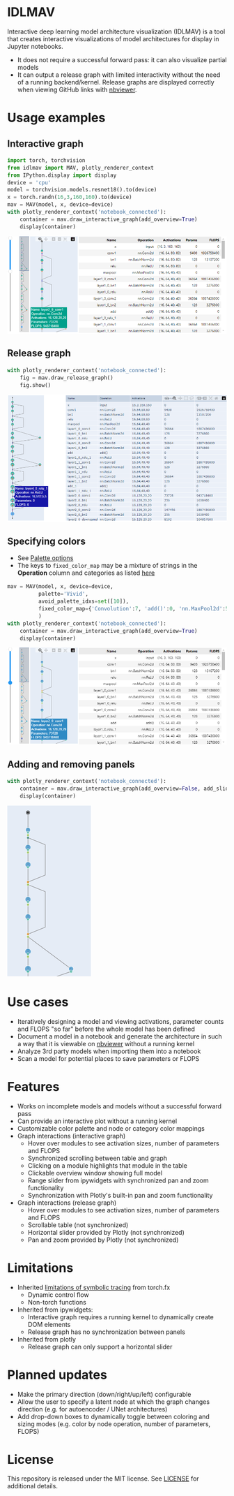 # IDLMAV
Interactive deep learning model architecture visualization (IDLMAV) is a tool that creates interactive visualizations of model architectures for display in Jupyter notebooks.
* It does not require a successful forward pass: it can also visualize partial models
* It can output a release graph with limited interactivity without the need of a running backend/kernel. Release graphs are displayed correctly when viewing GitHub links with [nbviewer](https://nbviewer.org/).

# Usage examples
## Interactive graph
```python
import torch, torchvision
from idlmav import MAV, plotly_renderer_context
from IPython.display import display
device = 'cpu'
model = torchvision.models.resnet18().to(device)
x = torch.randn(16,3,160,160).to(device)
mav = MAV(model, x, device=device)
with plotly_renderer_context('notebook_connected'):
    container = mav.draw_interactive_graph(add_overview=True)
    display(container)
```
![alt text](images/example_interactive.png)

## Release graph
```python
with plotly_renderer_context('notebook_connected'):
    fig = mav.draw_release_graph()
    fig.show()
```
![alt text](images/example_release.png)

## Specifying colors
* See [Palette options](https://plotly.com/python/discrete-color/#color-sequences-in-plotly-express)
* The keys to `fixed_color_map` may be a mixture of strings in the **Operation** column and categories as listed [here](https://pytorch.org/docs/stable/nn.html)
```python
mav = MAV(model, x, device=device,
          palette='Vivid',
          avoid_palette_idxs=set([10]),
          fixed_color_map={'Convolution':7, 'add()':0, 'nn.MaxPool2d':5}
          )
with plotly_renderer_context('notebook_connected'):
    container = mav.draw_interactive_graph(add_overview=True)
    display(container)
```
![alt text](images/example_user_colors.png)

## Adding and removing panels
```python
with plotly_renderer_context('notebook_connected'):
    container = mav.draw_interactive_graph(add_overview=False, add_slider=False, add_table=False)
    display(container)
```
![alt text](images/example_panels_off.png)

# Use cases
* Iteratively designing a model and viewing activations, parameter counts and FLOPS "so far" before the whole model has been defined
* Document a model in a notebook and generate the architecture in such a way that it is viewable on [nbviewer](https://nbviewer.org/) without a running kernel
* Analyze 3rd party models when importing them into a notebook
* Scan a model for potential places to save parameters or FLOPS

# Features
* Works on incomplete models and models without a successful forward pass
* Can provide an interactive plot without a running kernel
* Customizable color palette and node or category color mappings
* Graph interactions (interactive graph)
  - Hover over modules to see activation sizes, number of parameters and FLOPS
  - Synchronized scrolling between table and graph
  - Clicking on a module highlights that module in the table
  - Clickable overview window showing full model
  - Range slider from ipywidgets with synchronized pan and zoom functionality
  - Synchronization with Plotly's built-in pan and zoom functionality
* Graph interactions (release graph)
  - Hover over modules to see activation sizes, number of parameters and FLOPS
  - Scrollable table (not synchronized)
  - Horizontal slider provided by Plotly (not synchronized)
  - Pan and zoom provided by Plotly (not synchronized)

# Limitations
* Inherited [limitations of symbolic tracing](https://pytorch.org/docs/stable/fx.html#limitations-of-symbolic-tracing) from torch.fx
  - Dynamic control flow
  - Non-torch functions
* Inherited from ipywidgets:
  - Interactive graph requires a running kernel to dynamically create DOM elements
  - Release graph has no synchronization between panels
* Inherited from plotly
  - Release graph can only support a horizontal slider

# Planned updates
* Make the primary direction (down/right/up/left) configurable
* Allow the user to specify a latent node at which the graph changes direction (e.g. for autoencoder / UNet architectures)
* Add drop-down boxes to dynamically toggle between coloring and sizing modes (e.g. color by node operation, number of parameters, FLOPS)

# License
This repository is released under the MIT license. See [LICENSE](LICENSE) for additional details.
